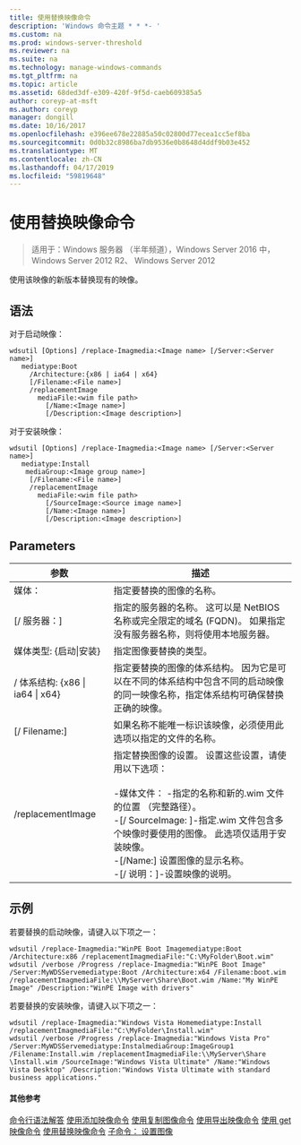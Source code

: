 ```yaml
---
title: 使用替换映像命令
description: 'Windows 命令主题 * * *- '
ms.custom: na
ms.prod: windows-server-threshold
ms.reviewer: na
ms.suite: na
ms.technology: manage-windows-commands
ms.tgt_pltfrm: na
ms.topic: article
ms.assetid: 68ded3df-e309-420f-9f5d-caeb609385a5
author: coreyp-at-msft
ms.author: coreyp
manager: dongill
ms.date: 10/16/2017
ms.openlocfilehash: e396ee678e22885a50c02800d77ecea1cc5ef8ba
ms.sourcegitcommit: 0d0b32c8986ba7db9536e0b8648d4ddf9b03e452
ms.translationtype: MT
ms.contentlocale: zh-CN
ms.lasthandoff: 04/17/2019
ms.locfileid: "59819648"
---
```

# <a name="using-the-replace-image-command"></a>使用替换映像命令

>适用于：Windows 服务器 （半年频道），Windows Server 2016 中，Windows Server 2012 R2、 Windows Server 2012

使用该映像的新版本替换现有的映像。
## <a name="syntax"></a>语法
对于启动映像：
```
wdsutil [Options] /replace-Imagmedia:<Image name> [/Server:<Server name>]
   mediatype:Boot
     /Architecture:{x86 | ia64 | x64}
     [/Filename:<File name>]
     /replacementImage
       mediaFile:<wim file path>
         [/Name:<Image name>]
         [/Description:<Image description>]
```
对于安装映像：
```
wdsutil [Options] /replace-Imagmedia:<Image name> [/Server:<Server name>]
   mediatype:Install
    mediaGroup:<Image group name>]
     [/Filename:<File name>]
     /replacementImage
       mediaFile:<wim file path>
         [/SourceImage:<Source image name>]
         [/Name:<Image name>]
         [/Description:<Image description>]
```
## <a name="parameters"></a>Parameters
|参数|描述|
|-------|--------|
媒体：<Image name>|指定要替换的图像的名称。|
|[/ 服务器：<Server name>]|指定的服务器的名称。 这可以是 NetBIOS 名称或完全限定的域名 (FQDN)。 如果指定没有服务器名称，则将使用本地服务器。|
媒体类型: {启动&#124;安装}|指定图像要替换的类型。|
|/ 体系结构: {x86 &#124; ia64 &#124; x64}|指定要替换的图像的体系结构。 因为它是可以在不同的体系结构中包含不同的启动映像的同一映像名称，指定体系结构可确保替换正确的映像。|
|[/ Filename:<File name>]|如果名称不能唯一标识该映像，必须使用此选项以指定的文件的名称。|
|/replacementImage|指定替换图像的设置。 设置这些设置，请使用以下选项：<br /><br />-媒体文件： <file path> -指定的名称和新的.wim 文件的位置 （完整路径）。<br />-[/ SourceImage: <image name>]-指定.wim 文件包含多个映像时要使用的图像。 此选项仅适用于安装映像。<br />-[/Name:<Image name>] 设置图像的显示名称。<br />-[/ 说明：<Image description>]-设置映像的说明。|
## <a name="BKMK_examples"></a>示例
若要替换的启动映像，请键入以下项之一：
```
wdsutil /replace-Imagmedia:"WinPE Boot Imagemediatype:Boot /Architecture:x86 /replacementImagmediaFile:"C:\MyFolder\Boot.wim"
wdsutil /verbose /Progress /replace-Imagmedia:"WinPE Boot Image" /Server:MyWDSServemediatype:Boot /Architecture:x64 /Filename:boot.wim 
/replacementImagmediaFile:\\MyServer\Share\Boot.wim /Name:"My WinPE Image" /Description:"WinPE Image with drivers"
```
若要替换的安装映像，请键入以下项之一：
```
wdsutil /replace-Imagmedia:"Windows Vista Homemediatype:Install /replacementImagmediaFile:"C:\MyFolder\Install.wim"
wdsutil /verbose /Progress /replace-Imagmedia:"Windows Vista Pro" /Server:MyWDSServemediatype:InstalmediaGroup:ImageGroup1 
/Filename:Install.wim /replacementImagmediaFile:\\MyServer\Share \Install.wim /SourceImage:"Windows Vista Ultimate" /Name:"Windows Vista Desktop" /Description:"Windows Vista Ultimate with standard business applications."
```
#### <a name="additional-references"></a>其他参考
[命令行语法解答](command-line-syntax-key.md)
[使用添加映像命令](using-the-add-image-command.md)
[使用复制图像命令](using-the-copy-image-command.md)
[使用导出映像命令](using-the-export-image-command.md)
[使用 get 映像命令](using-the-get-image-command.md)
[使用替换映像命令](using-the-replace-image-command.md)
 [子命令： 设置图像](subcommand-set-image.md)
